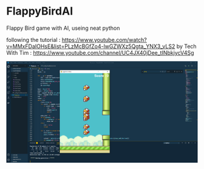 # FlappyBirdAI

Flappy Bird game with AI, useing neat python

following the tutorial : https://www.youtube.com/watch?v=MMxFDaIOHsE&list=PLzMcBGfZo4-lwGZWXz5Qgta_YNX3_vLS2 by Tech With Tim : https://www.youtube.com/channel/UC4JX40jDee_tINbkjycV4Sg

![Alt text](imgs/Capture.PNG)
